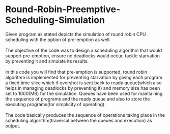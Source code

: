 # Round-Robin-Preemptive-Scheduling-Simulation
Given program as stated depicts the simulation of round robin CPU scheduling with the option of pre-emption as well. <br><br>The objective of the code was to design a scheduling algorithm that would support pre-emption, ensure no deadlocks would occur, tackle starvation by preventing it and simulate its results. <br><br>In this code you will find that pre-emption is supported, round robin algorithm is implemented for preventing starvation by giving each program a fixed time slice which if overshot is sent back to ready queue(which also helps in managing deadlocks by preventing it) and memory size has been set to 1000(MB) for the simulation. Queues have been used for maintaining the sequence of programs and the ready queue and also to store the executing programs(for simplicity of operating). <br><br>The code basically produces the sequence of operations taking place in the scheduling algorithm(traversal between the queues and execution) as output.
